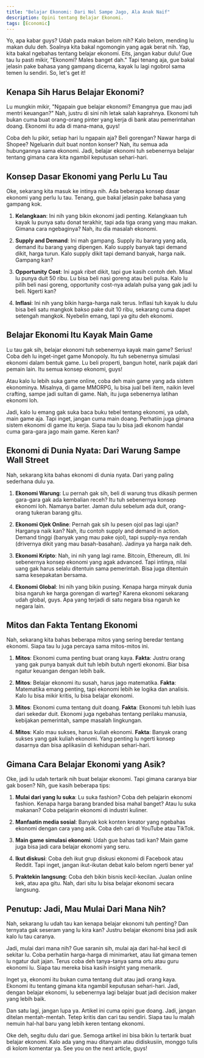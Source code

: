 ```yaml
---
title: "Belajar Ekonomi: Dari Nol Sampe Jago, Ala Anak Naif"
description: Opini tentang Belajar Ekonomi.
tags: [Economic]
---
```

Yo, apa kabar guys? Udah pada makan belom nih? Kalo belom, mending lu makan dulu deh. Soalnya kita bakal ngomongin yang agak berat nih. Yap, kita bakal ngebahas tentang belajar ekonomi. Eits, jangan kabur dulu! Gue tau lu pasti mikir, "Ekonomi? Males banget dah." Tapi tenang aja, gue bakal jelasin pake bahasa yang gampang dicerna, kayak lu lagi ngobrol sama temen lu sendiri. So, let's get it!

## Kenapa Sih Harus Belajar Ekonomi?

Lu mungkin mikir, "Ngapain gue belajar ekonomi? Emangnya gue mau jadi mentri keuangan?" Nah, justru di sini nih letak salah kaprahnya. Ekonomi tuh bukan cuma buat orang-orang pinter yang kerja di bank atau pemerintahan doang. Ekonomi itu ada di mana-mana, guys!

Coba deh lu pikir, setiap hari lu ngapain aja? Beli gorengan? Nawar harga di Shopee? Ngeluarin duit buat nonton konser? Nah, itu semua ada hubungannya sama ekonomi. Jadi, belajar ekonomi tuh sebenernya belajar tentang gimana cara kita ngambil keputusan sehari-hari.

## Konsep Dasar Ekonomi yang Perlu Lu Tau

Oke, sekarang kita masuk ke intinya nih. Ada beberapa konsep dasar ekonomi yang perlu lu tau. Tenang, gue bakal jelasin pake bahasa yang gampang kok.

1. **Kelangkaan**: Ini nih yang bikin ekonomi jadi penting. Kelangkaan tuh kayak lu punya satu donat terakhir, tapi ada tiga orang yang mau makan. Gimana cara ngebaginya? Nah, itu dia masalah ekonomi.

2. **Supply and Demand**: Ini mah gampang. Supply itu barang yang ada, demand itu barang yang dipengen. Kalo supply banyak tapi demand dikit, harga turun. Kalo supply dikit tapi demand banyak, harga naik. Gampang kan?

3. **Opportunity Cost**: Ini agak ribet dikit, tapi gue kasih contoh deh. Misal lu punya duit 50 ribu. Lu bisa beli nasi goreng atau beli pulsa. Kalo lu pilih beli nasi goreng, opportunity cost-nya adalah pulsa yang gak jadi lu beli. Ngerti kan?

4. **Inflasi**: Ini nih yang bikin harga-harga naik terus. Inflasi tuh kayak lu dulu bisa beli satu mangkok bakso pake duit 10 ribu, sekarang cuma dapet setengah mangkok. Nyebelin emang, tapi ya gitu deh ekonomi.

## Belajar Ekonomi Itu Kayak Main Game

Lu tau gak sih, belajar ekonomi tuh sebenernya kayak main game? Serius! Coba deh lu inget-inget game Monopoly. Itu tuh sebenernya simulasi ekonomi dalam bentuk game. Lu beli properti, bangun hotel, narik pajak dari pemain lain. Itu semua konsep ekonomi, guys!

Atau kalo lu lebih suka game online, coba deh main game yang ada sistem ekonominya. Misalnya, di game MMORPG, lu bisa jual beli item, naikin level crafting, sampe jadi sultan di game. Nah, itu juga sebenernya latihan ekonomi loh.

Jadi, kalo lu emang gak suka baca buku tebel tentang ekonomi, ya udah, main game aja. Tapi inget, jangan cuma main doang. Perhatiin juga gimana sistem ekonomi di game itu kerja. Siapa tau lu bisa jadi ekonom handal cuma gara-gara jago main game. Keren kan?

## Ekonomi di Dunia Nyata: Dari Warung Sampe Wall Street

Nah, sekarang kita bahas ekonomi di dunia nyata. Dari yang paling sederhana dulu ya.

1. **Ekonomi Warung**: 
   Lu pernah gak sih, beli di warung trus dikasih permen gara-gara gak ada kembalian receh? Itu tuh sebenernya konsep ekonomi loh. Namanya barter. Jaman dulu sebelum ada duit, orang-orang tukeran barang gitu.

2. **Ekonomi Ojek Online**: 
   Pernah gak sih lu pesen ojol pas lagi ujan? Harganya naik kan? Nah, itu contoh supply and demand in action. Demand tinggi (banyak yang mau pake ojol), tapi supply-nya rendah (drivernya dikit yang mau basah-basahan). Jadinya ya harga naik deh.

3. **Ekonomi Kripto**: 
   Nah, ini nih yang lagi rame. Bitcoin, Ethereum, dll. Ini sebenernya konsep ekonomi yang agak advanced. Tapi intinya, nilai uang gak harus selalu ditentuin sama pemerintah. Bisa juga ditentuin sama kesepakatan bersama.

4. **Ekonomi Global**: 
   Ini nih yang bikin pusing. Kenapa harga minyak dunia bisa ngaruh ke harga gorengan di warteg? Karena ekonomi sekarang udah global, guys. Apa yang terjadi di satu negara bisa ngaruh ke negara lain.

## Mitos dan Fakta Tentang Ekonomi

Nah, sekarang kita bahas beberapa mitos yang sering beredar tentang ekonomi. Siapa tau lu juga percaya sama mitos-mitos ini.

1. **Mitos**: Ekonomi cuma penting buat orang kaya.
   **Fakta**: Justru orang yang gak punya banyak duit tuh lebih butuh ngerti ekonomi. Biar bisa ngatur keuangan dengan lebih baik.

2. **Mitos**: Belajar ekonomi itu susah, harus jago matematika.
   **Fakta**: Matematika emang penting, tapi ekonomi lebih ke logika dan analisis. Kalo lu bisa mikir kritis, lu bisa belajar ekonomi.

3. **Mitos**: Ekonomi cuma tentang duit doang.
   **Fakta**: Ekonomi tuh lebih luas dari sekedar duit. Ekonomi juga ngebahas tentang perilaku manusia, kebijakan pemerintah, sampe masalah lingkungan.

4. **Mitos**: Kalo mau sukses, harus kuliah ekonomi.
   **Fakta**: Banyak orang sukses yang gak kuliah ekonomi. Yang penting lu ngerti konsep dasarnya dan bisa aplikasiin di kehidupan sehari-hari.

## Gimana Cara Belajar Ekonomi yang Asik?

Oke, jadi lu udah tertarik nih buat belajar ekonomi. Tapi gimana caranya biar gak bosen? Nih, gue kasih beberapa tips:

1. **Mulai dari yang lu suka**: 
   Lu suka fashion? Coba deh pelajarin ekonomi fashion. Kenapa harga barang branded bisa mahal banget? Atau lu suka makanan? Coba pelajarin ekonomi di industri kuliner.

2. **Manfaatin media sosial**: 
   Banyak kok konten kreator yang ngebahas ekonomi dengan cara yang asik. Coba deh cari di YouTube atau TikTok.

3. **Main game simulasi ekonomi**: 
   Udah gue bahas tadi kan? Main game juga bisa jadi cara belajar ekonomi yang seru.

4. **Ikut diskusi**: 
   Coba deh ikut grup diskusi ekonomi di Facebook atau Reddit. Tapi inget, jangan ikut-ikutan debat kalo belom ngerti bener ya!

5. **Praktekin langsung**: 
   Coba deh bikin bisnis kecil-kecilan. Jualan online kek, atau apa gitu. Nah, dari situ lu bisa belajar ekonomi secara langsung.

## Penutup: Jadi, Mau Mulai Dari Mana Nih?

Nah, sekarang lu udah tau kan kenapa belajar ekonomi tuh penting? Dan ternyata gak seseram yang lu kira kan? Justru belajar ekonomi bisa jadi asik kalo lu tau caranya.

Jadi, mulai dari mana nih? Gue saranin sih, mulai aja dari hal-hal kecil di sekitar lu. Coba perhatiin harga-harga di minimarket, atau liat gimana temen lu ngatur duit jajan. Terus coba deh tanya-tanya sama ortu atau guru ekonomi lu. Siapa tau mereka bisa kasih insight yang menarik.

Inget ya, ekonomi itu bukan cuma tentang duit atau jadi orang kaya. Ekonomi itu tentang gimana kita ngambil keputusan sehari-hari. Jadi, dengan belajar ekonomi, lu sebenernya lagi belajar buat jadi decision maker yang lebih baik.

Dan satu lagi, jangan lupa ya. Artikel ini cuma opini gue doang. Jadi, jangan ditelan mentah-mentah. Tetep kritis dan cari tau sendiri. Siapa tau lu malah nemuin hal-hal baru yang lebih keren tentang ekonomi.

Oke deh, segitu dulu dari gue. Semoga artikel ini bisa bikin lu tertarik buat belajar ekonomi. Kalo ada yang mau ditanyain atau didiskusiin, monggo tulis di kolom komentar ya. See you on the next article, guys!